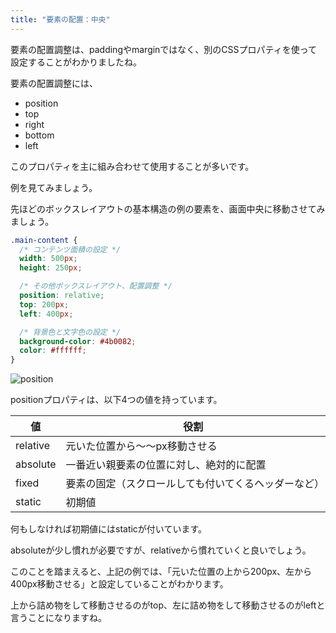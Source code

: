 ```yaml
---
title: "要素の配置：中央"
---
```


要素の配置調整は、paddingやmarginではなく、別のCSSプロパティを使って設定することがわかりましたね。

要素の配置調整には、

* position
* top
* right
* bottom
* left

このプロパティを主に組み合わせて使用することが多いです。

例を見てみましょう。

先ほどのボックスレイアウトの基本構造の例の要素を、画面中央に移動させてみましょう。

```css
.main-content {
  /* コンテンツ面積の設定 */
  width: 500px;
  height: 250px;

  /* その他ボックスレイアウト、配置調整 */
  position: relative;
  top: 200px;
  left: 400px;

  /* 背景色と文字色の設定 */
  background-color: #4b0082;
  color: #ffffff;
}
```

![position](https://storage.googleapis.com/zenn-user-upload/tojv8ky0kptl8b35u8mwi2cq66jk)

positionプロパティは、以下4つの値を持っています。

値 | 役割
------------ | -------------
relative | 元いた位置から〜〜px移動させる
absolute | 一番近い親要素の位置に対し、絶対的に配置
fixed | 要素の固定（スクロールしても付いてくるヘッダーなど）
static | 初期値 

何もしなければ初期値にはstaticが付いています。

absoluteが少し慣れが必要ですが、relativeから慣れていくと良いでしょう。

このことを踏まえると、上記の例では、「元いた位置の上から200px、左から400px移動させる」と設定していることがわかります。

上から詰め物をして移動させるのがtop、左に詰め物をして移動させるのがleftと言うことになりますね。
